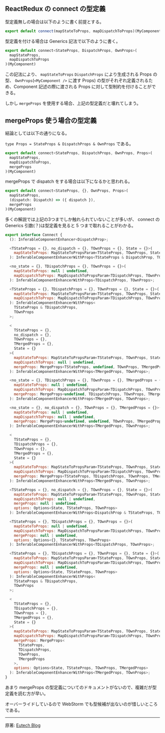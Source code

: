## ReactRedux の connect の型定義

型定義無しの場合は以下のように書く前提とする。

```js
export default connect(mapStateToProps, mapDispatchToProps)(MyComponent)
```

型定義を付ける場合は Generics 記法で以下のように書く。

```js
export default connect<StateProps, DispatchProps, OwnProps>(
  mapStateProps,
  mapDispatchToProps
)(MyComponent)
```

この記法により、 `mapStateToProps` `DispatchProps` により生成される Props の型、 `OwnProps`(`<MyComponent />` に渡す Props) の型がそれぞれ定義されるため、Component 記述の際に渡される Props に対して型制約を付けることができる。

しかし `mergeProps` を使用する場合、上記の型定義だと壊れてしまう。

## mergeProps 使う場合の型定義

結論としては以下の通りになる。

`type Props = StateProps & DispatchProps & OwnProps` である。

```js
export default connect<StateProps, DispatchProps, OwnProps, Props>(
  mapStateProps,
  mapDispatchToProps,
  mergeProps
)(MyComponent)
```

mergeProps で dispatch をする場合は以下になるかと思われる。

```js
export default connect<StateProps, {}, OwnProps, Props>(
  mapStateProps,
  (dispatch: Dispatch) => ({ dispatch }),
  mergeProps
)(MyComponent)
```

多くの解説では上記の3つまでしか触れられていないことが多いが、 connect の Generics 引数(？)は型定義を見ると 5 つまで取れることがわかる。

```js
export interface Connect {
  (): InferableComponentEnhancer<DispatchProp>;

  <TStateProps = {}, no_dispatch = {}, TOwnProps = {}, State = {}>(
    mapStateToProps: MapStateToPropsParam<TStateProps, TOwnProps, State>
  ): InferableComponentEnhancerWithProps<TStateProps & DispatchProp, TOwnProps>;

  <no_state = {}, TDispatchProps = {}, TOwnProps = {}>(
    mapStateToProps: null | undefined,
    mapDispatchToProps: MapDispatchToPropsParam<TDispatchProps, TOwnProps>
  ): InferableComponentEnhancerWithProps<TDispatchProps, TOwnProps>;

  <TStateProps = {}, TDispatchProps = {}, TOwnProps = {}, State = {}>(
    mapStateToProps: MapStateToPropsParam<TStateProps, TOwnProps, State>,
    mapDispatchToProps: MapDispatchToPropsParam<TDispatchProps, TOwnProps>
  ): InferableComponentEnhancerWithProps<
    TStateProps & TDispatchProps,
    TOwnProps
  >;

  <
    TStateProps = {},
    no_dispatch = {},
    TOwnProps = {},
    TMergedProps = {},
    State = {}
  >(
    mapStateToProps: MapStateToPropsParam<TStateProps, TOwnProps, State>,
    mapDispatchToProps: null | undefined,
    mergeProps: MergeProps<TStateProps, undefined, TOwnProps, TMergedProps>
  ): InferableComponentEnhancerWithProps<TMergedProps, TOwnProps>;

  <no_state = {}, TDispatchProps = {}, TOwnProps = {}, TMergedProps = {}>(
    mapStateToProps: null | undefined,
    mapDispatchToProps: MapDispatchToPropsParam<TDispatchProps, TOwnProps>,
    mergeProps: MergeProps<undefined, TDispatchProps, TOwnProps, TMergedProps>
  ): InferableComponentEnhancerWithProps<TMergedProps, TOwnProps>;

  <no_state = {}, no_dispatch = {}, TOwnProps = {}, TMergedProps = {}>(
    mapStateToProps: null | undefined,
    mapDispatchToProps: null | undefined,
    mergeProps: MergeProps<undefined, undefined, TOwnProps, TMergedProps>
  ): InferableComponentEnhancerWithProps<TMergedProps, TOwnProps>;

  <
    TStateProps = {},
    TDispatchProps = {},
    TOwnProps = {},
    TMergedProps = {},
    State = {}
  >(
    mapStateToProps: MapStateToPropsParam<TStateProps, TOwnProps, State>,
    mapDispatchToProps: MapDispatchToPropsParam<TDispatchProps, TOwnProps>,
    mergeProps: MergeProps<TStateProps, TDispatchProps, TOwnProps, TMergedProps>
  ): InferableComponentEnhancerWithProps<TMergedProps, TOwnProps>;

  <TStateProps = {}, no_dispatch = {}, TOwnProps = {}, State = {}>(
    mapStateToProps: MapStateToPropsParam<TStateProps, TOwnProps, State>,
    mapDispatchToProps: null | undefined,
    mergeProps: null | undefined,
    options: Options<State, TStateProps, TOwnProps>
  ): InferableComponentEnhancerWithProps<DispatchProp & TStateProps, TOwnProps>;

  <TStateProps = {}, TDispatchProps = {}, TOwnProps = {}>(
    mapStateToProps: null | undefined,
    mapDispatchToProps: MapDispatchToPropsParam<TDispatchProps, TOwnProps>,
    mergeProps: null | undefined,
    options: Options<{}, TStateProps, TOwnProps>
  ): InferableComponentEnhancerWithProps<TDispatchProps, TOwnProps>;

  <TStateProps = {}, TDispatchProps = {}, TOwnProps = {}, State = {}>(
    mapStateToProps: MapStateToPropsParam<TStateProps, TOwnProps, State>,
    mapDispatchToProps: MapDispatchToPropsParam<TDispatchProps, TOwnProps>,
    mergeProps: null | undefined,
    options: Options<State, TStateProps, TOwnProps>
  ): InferableComponentEnhancerWithProps<
    TStateProps & TDispatchProps,
    TOwnProps
  >;

  <
    TStateProps = {},
    TDispatchProps = {},
    TOwnProps = {},
    TMergedProps = {},
    State = {}
  >(
    mapStateToProps: MapStateToPropsParam<TStateProps, TOwnProps, State>,
    mapDispatchToProps: MapDispatchToPropsParam<TDispatchProps, TOwnProps>,
    mergeProps: MergeProps<
      TStateProps,
      TDispatchProps,
      TOwnProps,
      TMergedProps
    >,
    options: Options<State, TStateProps, TOwnProps, TMergedProps>
  ): InferableComponentEnhancerWithProps<TMergedProps, TOwnProps>;
}
```

あまり mergeProps の型定義についてのドキュメントがないので、複雑だが型定義を読む方が早い。

オーバーライドしているので WebStorm でも型候補が出ないのが惜しいところである。

---

原著: [Eutech Blog](https://blog.euxn.me/entry/2018-06-08_react-redux-connect-merge-props-and-typing/)
